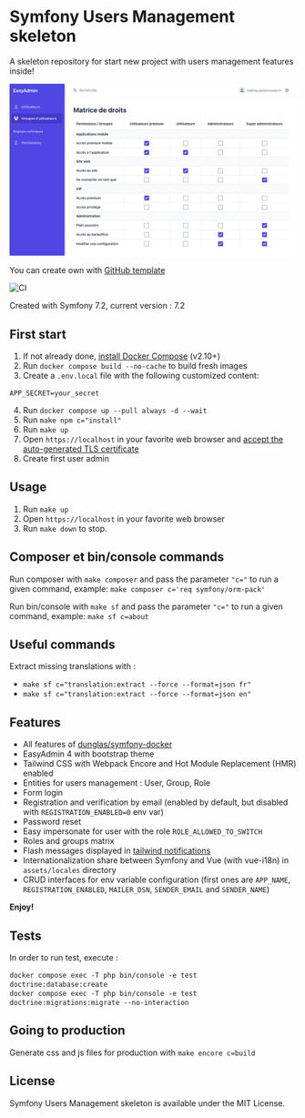 # Symfony Users Management skeleton

A skeleton repository for start new project with users management features inside!

![Roles and group matrix](/docs/roles-matrix.png)

You can create own with [GitHub template](https://github.com/new?template_name=symfony-users-management-skeleton&template_owner=mathieu-dumoutier)

![CI](https://github.com/mathieu-dumoutier/symfony-users-management-skeleton/workflows/CI/badge.svg)

Created with Symfony 7.2, current version : 7.2

## First start

1. If not already done, [install Docker Compose](https://docs.docker.com/compose/install/) (v2.10+)
2. Run `docker compose build --no-cache` to build fresh images
3. Create a `.env.local` file with the following customized content:
```dotenv
APP_SECRET=your_secret
```
4. Run `docker compose up --pull always -d --wait`
5. Run `make npm c="install"`
6. Run `make up`
7. Open `https://localhost` in your favorite web browser and [accept the auto-generated TLS certificate](https://stackoverflow.com/a/15076602/1352334)
8. Create first user admin

## Usage

1. Run `make up`
2. Open `https://localhost` in your favorite web browser
3. Run `make down` to stop.

## Composer et bin/console commands

Run composer with `make composer` and pass the parameter `"c="` to run a given command, example: `make composer c='req symfony/orm-pack'`

Run bin/console with `make sf` and pass the parameter `"c="` to run a given command, example: `make sf c=about`

## Useful commands

Extract missing translations with :
* `make sf c="translation:extract --force --format=json fr"` 
* `make sf c="translation:extract --force --format=json en"`

## Features

* All features of [dunglas/symfony-docker](https://github.com/dunglas/symfony-docker)
* EasyAdmin 4 with bootstrap theme
* Tailwind CSS with Webpack Encore and Hot Module Replacement (HMR) enabled
* Entities for users management : User, Group, Role
* Form login
* Registration and verification by email (enabled by default, but disabled with `REGISTRATION_ENABLED=0` env var)
* Password reset
* Easy impersonate for user with the role `ROLE_ALLOWED_TO_SWITCH`
* Roles and groups matrix
* Flash messages displayed in [tailwind notifications](https://tailwindui.com/components/application-ui/overlays/notifications)
* Internationalization share between Symfony and Vue (with vue-i18n) in `assets/locales` directory
* CRUD interfaces for env variable configuration (first ones are `APP_NAME`, `REGISTRATION_ENABLED`, `MAILER_DSN`, `SENDER_EMAIL` and `SENDER_NAME`)

**Enjoy!**

## Tests

In order to run test, execute :
```
docker compose exec -T php bin/console -e test doctrine:database:create
docker compose exec -T php bin/console -e test doctrine:migrations:migrate --no-interaction
```

## Going to production

Generate css and js files for production with `make encore c=build`

## License

Symfony Users Management skeleton is available under the MIT License.
